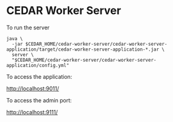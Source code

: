 # CEDAR Worker Server

To run the server

    java \
      -jar $CEDAR_HOME/cedar-worker-server/cedar-worker-server-application/target/cedar-worker-server-application-*.jar \
      server \
      "$CEDAR_HOME/cedar-worker-server/cedar-worker-server-application/config.yml"

To access the application:

[http://localhost:9011/]()

To access the admin port:

[http://localhost:9111/]()